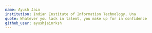 ```yaml
---
name: Ayush Jain
institution: Indian Institute of Information Technology, Una
quote: Whatever you lack in talent, you make up for in confidence
github_user: ayushjainrksh
---
```

